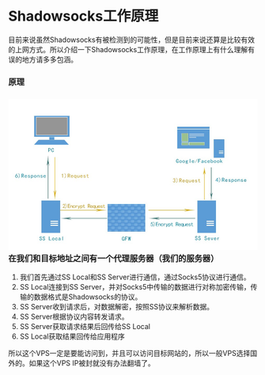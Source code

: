 # Shadowsocks工作原理

目前来说虽然Shadowsocks有被检测到的可能性，但是目前来说还算是比较有效的上网方式。所以介绍一下Shadowsocks工作原理，在工作原理上有什么理解有误的地方请多多包涵。

### 原理

### ![](/assets/import.png)在我们和目标地址之间有一个代理服务器（我们的服务器）

1. 我们首先通过SS Local和SS Server进行通信，通过Socks5协议进行通信。
2. SS Local连接到SS Server，并对Socks5中传输的数据进行对称加密传输，传输的数据格式是Shadowsocks的协议。
3. SS Server收到请求后，对数据解密，按照SS协议来解析数据。
4. SS Server根据协议内容转发请求。
5. SS Server获取请求结果后回传给SS Local
6. SS Local获取结果回传给应用程序

所以这个VPS一定是要能访问到，并且可以访问目标网站的，所以一般VPS选择国外的。如果这个VPS IP被封就没有办法翻墙了。

